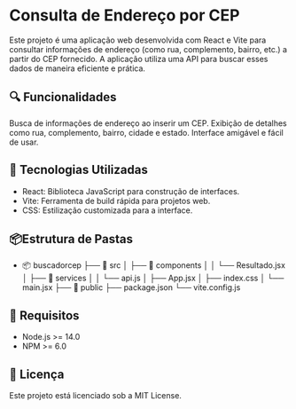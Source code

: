 # Consulta de Endereço por CEP
Este projeto é uma aplicação web desenvolvida com React e Vite para consultar informações de endereço (como rua, complemento, bairro, etc.) a partir do CEP fornecido. A aplicação utiliza uma API para buscar esses dados de maneira eficiente e prática.

## 🔍 Funcionalidades
Busca de informações de endereço ao inserir um CEP.
Exibição de detalhes como rua, complemento, bairro, cidade e estado.
Interface amigável e fácil de usar.

## 🚀 Tecnologias Utilizadas
- React: Biblioteca JavaScript para construção de interfaces.
- Vite: Ferramenta de build rápida para projetos web.
- CSS: Estilização customizada para a interface.


## 📦Estrutura de Pastas
- 📦 buscadorcep
├── 📂 src
│   ├── 📂 components
│   │   └── Resultado.jsx
│   ├── 📂 services
│   │   └── api.js
│   ├── App.jsx
│   ├── index.css
│   └── main.jsx
├── 📂 public
├── package.json
└── vite.config.js

## 📌 Requisitos
- Node.js >= 14.0
- NPM >= 6.0


## 📜 Licença
Este projeto está licenciado sob a MIT License.
